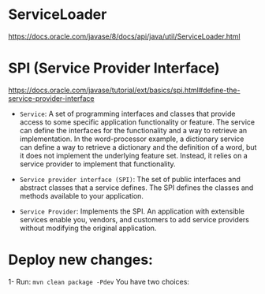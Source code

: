 # ServiceLoader

https://docs.oracle.com/javase/8/docs/api/java/util/ServiceLoader.html

# SPI (Service Provider Interface)

https://docs.oracle.com/javase/tutorial/ext/basics/spi.html#define-the-service-provider-interface

- `Service`: A set of programming interfaces and classes that provide access to some specific application functionality or feature. The service can define the interfaces for the functionality and a way to retrieve an implementation. In the word-processor example, a dictionary service can define a way to retrieve a dictionary and the definition of a word, but it does not implement the underlying feature set. Instead, it relies on a service provider to implement that functionality.

- `Service provider interface (SPI)`: The set of public interfaces and abstract classes that a service defines. The SPI defines the classes and methods available to your application.

- `Service Provider`: Implements the SPI. An application with extensible services enable you, vendors, and customers to add service providers without modifying the original application.

# Deploy new changes:

1- Run: `mvn clean package -Pdev`
You have two choices:
